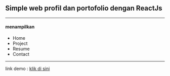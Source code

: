 <h2> Simple web profil dan portofolio dengan ReactJs </h2>
<hr/>
<h4>menampilkan</h4>
<ul>
  <li> Home </li>
  <li> Project </li>
  <li> Resume </li>
  <li> Contact </li>
  </ul>
<hr>
link demo : <a href="http://ajisukmo.tech/" target="_blank">klik di sini</a>
